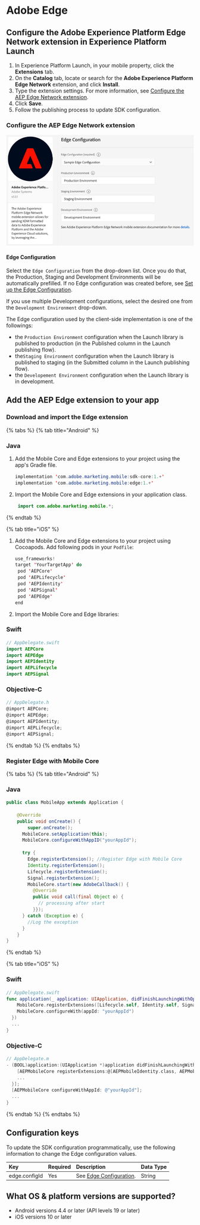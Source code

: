 # Adobe Edge

## Configure the Adobe Experience Platform Edge Network extension in Experience Platform Launch

1. In Experience Platform Launch, in your mobile property, click the **Extensions** tab.
2. On the **Catalog** tab, locate or search for the **Adobe Experience Platform Edge Network** extension, and click **Install**.
3. Type the extension settings. For more information, see [Configure the AEP Edge Network extension]().
4. Click **Save**.
5. Follow the publishing process to update SDK configuration.

### Configure the AEP Edge Network extension

![Adobe Edge Network extension configuration](../../.gitbook/assets/mobile-edge-launch-configuration.png)



#### Edge Configuration

Select the `Edge Configuration` from the drop-down list. Once you do that, the Production, Staging and Development Environments will be automatically prefilled. If no Edge configuration was created before, see [Set up the Edge Configuration](/getting-started/edge-configuration.md).

If you use multiple Development configurations, select the desired one from the `Development Environment` drop-down.

The Edge configuration used by the client-side implementation is one of the followings:

- the `Production Environment` configuration when the Launch library is published to production (in the Published column in the Launch publishing flow).
- the`Staging Environment` configuration when the Launch library is published to staging (in the Submitted column in the Launch publishing flow).
- the `Developement Environment` configuration when the Launch library is in development.



## Add the AEP Edge extension to your app

### Download and import the Edge extension

{% tabs %}
{% tab title="Android" %}

### Java

1. Add the Mobile Core and Edge extensions to your project using the app's Gradle file.

   ```java
   implementation 'com.adobe.marketing.mobile:sdk-core:1.+'
   implementation 'com.adobe.marketing.mobile:edge:1.+'
   ```

2. Import the Mobile Core and Edge extensions in your application class.

   ```java
    import com.adobe.marketing.mobile.*;
   ```

{% endtab %}

{% tab title="iOS" %}

1. Add the Mobile Core and Edge extensions to your project using Cocoapods. Add following pods in your `Podfile`:

   ```swift
   use_frameworks!
   target 'YourTargetApp' do
   	pod 'AEPCore'
   	pod 'AEPLifecycle'
   	pod 'AEPIdentity'
   	pod 'AEPSignal'
   	pod 'AEPEdge'
   end
   ```
   
2. Import the Mobile Core and Edge libraries:

### Swift

```swift
// AppDelegate.swift
import AEPCore
import AEPEdge
import AEPIdentity
import AEPLifecycle
import AEPSignal
```

### Objective-C

```objective-c
// AppDelegate.h
@import AEPCore;
@import AEPEdge;
@import AEPIdentity;
@import AEPLifecycle;
@import AEPSignal;
```

{% endtab %}
{% endtabs %}

### Register Edge with Mobile Core

{% tabs %}
{% tab title="Android" %}

### Java

```java
public class MobileApp extends Application {

    @Override
    public void onCreate() {
    	super.onCreate();
      MobileCore.setApplication(this);
      MobileCore.configureWithAppID("yourAppId");

      try {
        Edge.registerExtension(); //Register Edge with Mobile Core
        Identity.registerExtension();
        Lifecycle.registerExtension();
        Signal.registerExtension();
        MobileCore.start(new AdobeCallback() {
          @Override
          public void call(final Object o) {
            // processing after start
          }});
      } catch (Exception e) {
        //Log the exception
      }
    }
}
```

{% endtab %}

{% tab title="iOS" %}

### Swift

```swift
// AppDelegate.swift
func application(_ application: UIApplication, didFinishLaunchingWithOptions launchOptions: [UIApplication.LaunchOptionsKey: Any]?) -> Bool {
	MobileCore.registerExtensions([Lifecycle.self, Identity.self, Signal.self, Edge.self], {
    MobileCore.configureWith(appId: "yourAppId")
  })
  ...
}
```

### Objective-C

```objective-c
// AppDelegate.m
- (BOOL)application:(UIApplication *)application didFinishLaunchingWithOptions:(NSDictionary *)launchOptions {
	[AEPMobileCore registerExtensions:@[AEPMobileIdentity.class, AEPMobileLifecycle.class, AEPMobileSignal.class, AEPMobileEdge.class] completion:^{
    ...
  }];
  [AEPMobileCore configureWithAppId: @"yourAppId"];
  ...
}
```

{% endtab %}
{% endtabs %}

## Configuration keys

To update the SDK configuration programmatically, use the following information to change the Edge configuration values.

| Key           | Required | Description                                      | Data Type |
| :------------ | :------- | :----------------------------------------------- | :-------- |
| edge.configId | Yes      | See [Edge Configuration](./#edge-configuration). | String    |



## What OS & platform versions are supported?

- Android versions 4.4 or later (API levels 19 or later)
- iOS versions 10 or later
